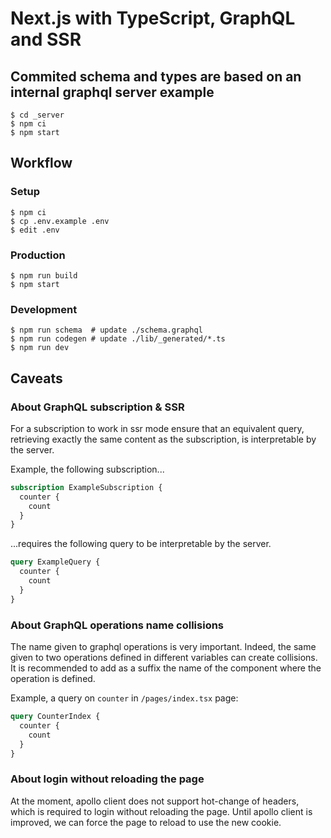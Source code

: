 # Next.js with TypeScript, GraphQL and SSR

## Commited schema and types are based on an internal graphql server example

```shell
$ cd _server
$ npm ci
$ npm start
```

## Workflow

### Setup

```shell
$ npm ci
$ cp .env.example .env
$ edit .env
```

### Production

```shell
$ npm run build
$ npm start
```

### Development

```shell
$ npm run schema  # update ./schema.graphql
$ npm run codegen # update ./lib/_generated/*.ts
$ npm run dev
```

## Caveats

### About GraphQL subscription & SSR

For a subscription to work in ssr mode ensure that an equivalent query,
retrieving exactly the same content as the subscription, is interpretable by the server.

Example, the following subscription...

```graphql
subscription ExampleSubscription {
  counter {
    count
  }
}
```

...requires the following query to be interpretable by the server.

```graphql
query ExampleQuery {
  counter {
    count
  }
}
```

### About GraphQL operations name collisions

The name given to graphql operations is very important. Indeed, the same given
to two operations defined in different variables can create collisions. It is
recommended to add as a suffix the name of the component where the operation is
defined.

Example, a query on `counter` in `/pages/index.tsx` page:

```graphql
query CounterIndex {
  counter {
    count
  }
}
```

### About login without reloading the page

At the moment, apollo client does not support hot-change of headers, which is
required to login without reloading the page. Until apollo client is improved,
we can force the page to reload to use the new cookie.
